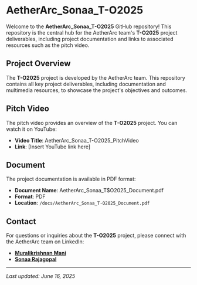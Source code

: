 # AetherArc_Sonaa_T-O2025

Welcome to the **AetherArc_Sonaa_T-O2025** GitHub repository! This repository is the central hub for the AetherArc team's **T-O2025** project deliverables, including project documentation and links to associated resources such as the pitch video.

## Project Overview

The **T-O2025** project is developed by the AetherArc team. This repository contains all key project deliverables, including documentation and multimedia resources, to showcase the project's objectives and outcomes.

## Pitch Video

The pitch video provides an overview of the **T-O2025** project. You can watch it on YouTube:

- **Video Title**: AetherArc_Sonaa_T-O2025_PitchVideo  
- **Link**: [Insert YouTube link here]

## Document

The project documentation is available in PDF format:

- **Document Name**: AetherArc_Sonaa_T$O2025_Document.pdf
- **Format**: PDF  
- **Location**:  `/docs/AetherArc_Sonaa_T-O2025_Document.pdf`

## Contact

For questions or inquiries about the **T-O2025** project, please connect with the AetherArc team on LinkedIn:  
- [**Muralikrishnan Mani**](https://www.linkedin.com/in/muralikrishnanmani)  
- [**Sonaa Rajagopal**](https://www.linkedin.com/in/sonaa-rajagopal-893480250)
---

*Last updated: June 16, 2025*
